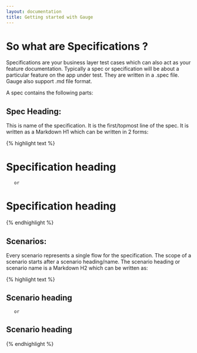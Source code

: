 ```yaml
---
layout: documentation
title: Getting started with Gauge
---
```


# So what are Specifications ?

Specifications are your business layer test cases which can also act as your feature documentation. Typically a spec or specification will be about a particular feature on the app under test. They are written in a .spec file. Gauge also support .md file format.

A spec contains the following parts:

## Spec Heading:

This is name of the specification. It is the first/topmost line of the spec. It is written as a Markdown H1 which can be written in 2 forms:

{% highlight text %}
# Specification heading

       or 

 Specification heading
 =====================
{% endhighlight %} 


## Scenarios:

Every scenario represents a single flow for the specification. The scope of a scenario starts after a scenario heading/name. The scenario heading or scenario name is a Markdown H2 which can be written as:

{% highlight text %}
## Scenario heading

       or 

 Scenario heading
 ----------------
{% endhighlight %} 

